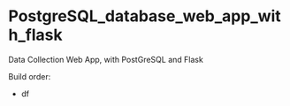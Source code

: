 # PostgreSQL_database_web_app_with_flask
Data Collection Web App, with PostGreSQL and Flask  

Build order: 
- df